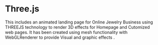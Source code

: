 # Three.js
This includes an animated landing page for Online Jewelry Business using THREEJS technology to render 3D effects for Homepage and Cutomized web pages.
It has been created using mesh functionality with WebGLRenderer to provide Visual and graphic effects .

